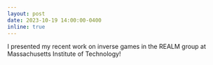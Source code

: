 ```yaml
---
layout: post
date: 2023-10-19 14:00:00-0400
inline: true
---
```


I presented my recent work on inverse games in the REALM group at Massachusetts Institute of Technology!
